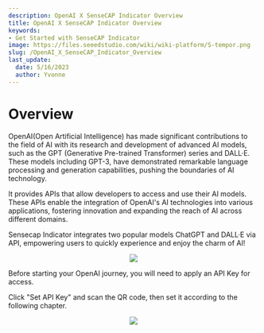 ```yaml
---
description: OpenAI X SenseCAP Indicator Overview
title: OpenAI X SenseCAP Indicator Overview
keywords:
- Get Started with SenseCAP Indicator
image: https://files.seeedstudio.com/wiki/wiki-platform/S-tempor.png
slug: /OpenAI_X_SenseCAP_Indicator_Overview
last_update:
  date: 5/16/2023
  author: Yvonne
---
```

# **Overview**


OpenAI(Open Artificial Intelligence) has made significant contributions to the field of AI with its research and development of advanced AI models, such as the GPT (Generative Pre-trained Transformer) series and DALL·E. These models including GPT-3, have demonstrated remarkable language processing and generation capabilities, pushing the boundaries of AI technology.

It provides APIs that allow developers to access and use their AI models. These APIs enable the integration of OpenAI's AI technologies into various applications, fostering innovation and expanding the reach of AI across different domains.

Sensecap Indicator integrates two popular models ChatGPT and DALL·E via API, empowering users to quickly experience and enjoy the charm of AI!

<div align="center"><img width={480} src="https://files.seeedstudio.com/wiki/SenseCAP/SenseCAP_Indicator/OpenAI.png"/></div>


Before starting your OpenAI journey, you will need to apply an API Key for access.

Click "Set API Key" and scan the QR code, then set it according to the following chapter.

<div align="center"><img width={480} src="https://files.seeedstudio.com/wiki/SenseCAP/SenseCAP_Indicator/apikey.png"/></div>


